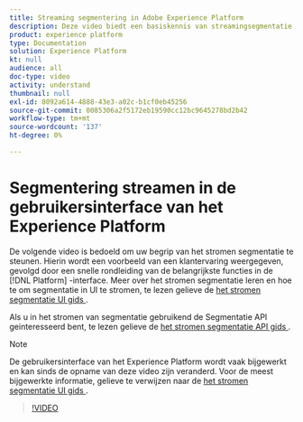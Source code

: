 ```yaml
---
title: Streaming segmentering in Adobe Experience Platform
description: Deze video biedt een basiskennis van streamingsegmentatie binnen Adobe Experience Platform en beschrijft hoe u streamingsegmentatie kunt uitvoeren met behulp van de platforminterface.
product: experience platform
type: Documentation
solution: Experience Platform
kt: null
audience: all
doc-type: video
activity: understand
thumbnail: null
exl-id: 8092a614-4888-43e3-a02c-b1cf0eb45256
source-git-commit: 0085306a2f5172eb19590cc12bc9645278bd2b42
workflow-type: tm+mt
source-wordcount: '137'
ht-degree: 0%

---
```


# Segmentering streamen in de gebruikersinterface van het Experience Platform

De volgende video is bedoeld om uw begrip van het stromen segmentatie te steunen. Hierin wordt een voorbeeld van een klantervaring weergegeven, gevolgd door een snelle rondleiding van de belangrijkste functies in de [!DNL Platform] -interface. Meer over het stromen segmentatie leren en hoe te om segmentatie in UI te stromen, te lezen gelieve de [ het stromen segmentatie UI gids ](../ui/streaming-segmentation.md).

Als u in het stromen van segmentatie gebruikend de Segmentatie API geinteresseerd bent, te lezen gelieve de [ het stromen segmentatie API gids ](../api/streaming-segmentation.md).

>[!NOTE]
>
>De gebruikersinterface van het Experience Platform wordt vaak bijgewerkt en kan sinds de opname van deze video zijn veranderd. Voor de meest bijgewerkte informatie, gelieve te verwijzen naar de [ het stromen segmentatie UI gids ](../ui/streaming-segmentation.md).

>[!VIDEO](https://video.tv.adobe.com/v/36184?quality=12&learn=on)
